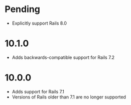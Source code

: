 # Pending

* Explicitly support Rails 8.0

# 10.1.0

* Adds backwards-compatible support for Rails 7.2

# 10.0.0

* Adds support for Rails 7.1
* Versions of Rails older than 7.1 are no longer supported
